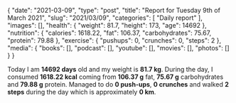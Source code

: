 {
    "date": "2021-03-09",
    "type": "post",
    "title": "Report for Tuesday 9th of March 2021",
    "slug": "2021\/03\/09",
    "categories": [
        "Daily report"
    ],
    "images": [],
    "health": {
        "weight": 81.7,
        "height": 173,
        "age": 14692
    },
    "nutrition": {
        "calories": 1618.22,
        "fat": 106.37,
        "carbohydrates": 75.67,
        "protein": 79.88
    },
    "exercise": {
        "pushups": 0,
        "crunches": 0,
        "steps": 2
    },
    "media": {
        "books": [],
        "podcast": [],
        "youtube": [],
        "movies": [],
        "photos": []
    }
}

Today I am <strong>14692 days</strong> old and my weight is <strong>81.7 kg</strong>. During the day, I consumed <strong>1618.22 kcal</strong> coming from <strong>106.37 g</strong> fat, <strong>75.67 g</strong> carbohydrates and <strong>79.88 g</strong> protein. Managed to do <strong>0 push-ups</strong>, <strong>0 crunches</strong> and walked <strong>2 steps</strong> during the day which is approximately <strong>0 km</strong>.